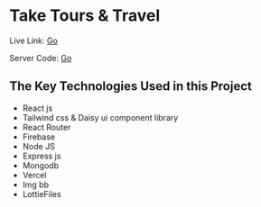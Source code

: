 # Take Tours & Travel

Live Link: [Go](https://take-tour-traver.web.app/)

Server Code: [Go](https://github.com/showrove-roy/Take-Tours-Travel-Server.git)

## The Key Technologies Used in this Project

- React js
- Tailwind css & Daisy ui component library
- React Router
- Firebase
- Node JS
- Express js
- Mongodb
- Vercel
- Img bb
- LottieFiles
